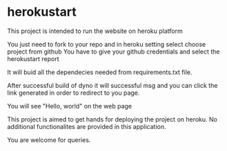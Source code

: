# herokustart
This project is intended to run the website on heroku platform

You just need to fork to your repo and in heroku setting select choose project from github
You have to give your github credentials and select the herokustart report

It will buid all the dependecies needed from requirements.txt file.

After successful build of dyno it will successful msg and you can click the link generated in order to redirect to you page.



You will see "Hello, world" on the web page


This project is aimed to get hands for deploying the project on heroku. No additional functionalites are provided in this 
application.

You are welcome for queries.
